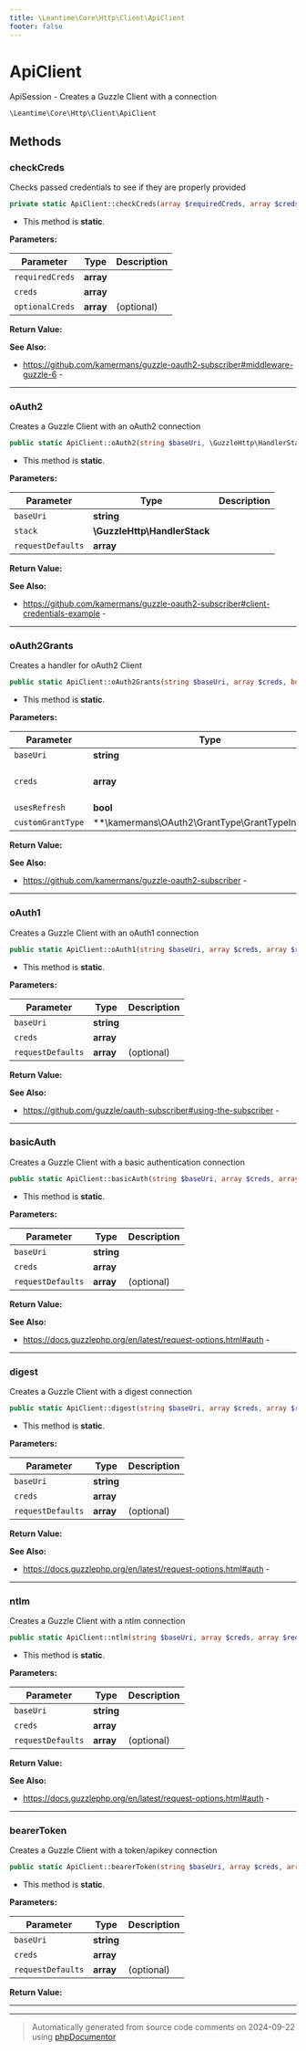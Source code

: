 ```yaml
---
title: \Leantime\Core\Http\Client\ApiClient
footer: false
---
```


# ApiClient

ApiSession - Creates a Guzzle Client with a connection


`\Leantime\Core\Http\Client\ApiClient`




## Methods

### checkCreds

Checks passed credentials to see if they are properly provided

```php
private static ApiClient::checkCreds(array $requiredCreds, array $creds, array $optionalCreds = []): bool
```



* This method is **static**.




**Parameters:**

| Parameter | Type | Description |
|-----------|------|-------------|
| `requiredCreds` | **array** |  |
| `creds` | **array** |  |
| `optionalCreds` | **array** | (optional) |


**Return Value:**




**See Also:**

* https://github.com/kamermans/guzzle-oauth2-subscriber#middleware-guzzle-6 - 

---
### oAuth2

Creates a Guzzle Client with an oAuth2 connection

```php
public static ApiClient::oAuth2(string $baseUri, \GuzzleHttp\HandlerStack $stack, array $requestDefaults = []): \GuzzleHttp\Client
```



* This method is **static**.




**Parameters:**

| Parameter | Type | Description |
|-----------|------|-------------|
| `baseUri` | **string** |  |
| `stack` | **\GuzzleHttp\HandlerStack** |  |
| `requestDefaults` | **array** |  |


**Return Value:**




**See Also:**

* https://github.com/kamermans/guzzle-oauth2-subscriber#client-credentials-example - 

---
### oAuth2Grants

Creates a handler for oAuth2 Client

```php
public static ApiClient::oAuth2Grants(string $baseUri, array $creds, bool $usesRefresh = false, \kamermans\OAuth2\GrantType\GrantTypeInterface|null $customGrantType = null): \GuzzleHttp\HandlerStack
```



* This method is **static**.




**Parameters:**

| Parameter | Type | Description |
|-----------|------|-------------|
| `baseUri` | **string** |  |
| `creds` | **array** | Just pass an empty array if you supply $customGrantType. |
| `usesRefresh` | **bool** | (optional) |
| `customGrantType` | **\kamermans\OAuth2\GrantType\GrantTypeInterface|null** | (optional) |


**Return Value:**




**See Also:**

* https://github.com/kamermans/guzzle-oauth2-subscriber - 

---
### oAuth1

Creates a Guzzle Client with an oAuth1 connection

```php
public static ApiClient::oAuth1(string $baseUri, array $creds, array $requestDefaults = []): \GuzzleHttp\Client
```



* This method is **static**.




**Parameters:**

| Parameter | Type | Description |
|-----------|------|-------------|
| `baseUri` | **string** |  |
| `creds` | **array** |  |
| `requestDefaults` | **array** | (optional) |


**Return Value:**




**See Also:**

* https://github.com/guzzle/oauth-subscriber#using-the-subscriber - 

---
### basicAuth

Creates a Guzzle Client with a basic authentication connection

```php
public static ApiClient::basicAuth(string $baseUri, array $creds, array $requestDefaults = []): \GuzzleHttp\Client
```



* This method is **static**.




**Parameters:**

| Parameter | Type | Description |
|-----------|------|-------------|
| `baseUri` | **string** |  |
| `creds` | **array** |  |
| `requestDefaults` | **array** | (optional) |


**Return Value:**




**See Also:**

* https://docs.guzzlephp.org/en/latest/request-options.html#auth - 

---
### digest

Creates a Guzzle Client with a digest connection

```php
public static ApiClient::digest(string $baseUri, array $creds, array $requestDefaults = []): \GuzzleHttp\Client
```



* This method is **static**.




**Parameters:**

| Parameter | Type | Description |
|-----------|------|-------------|
| `baseUri` | **string** |  |
| `creds` | **array** |  |
| `requestDefaults` | **array** | (optional) |


**Return Value:**




**See Also:**

* https://docs.guzzlephp.org/en/latest/request-options.html#auth - 

---
### ntlm

Creates a Guzzle Client with a ntlm connection

```php
public static ApiClient::ntlm(string $baseUri, array $creds, array $requestDefaults = []): \GuzzleHttp\Client
```



* This method is **static**.




**Parameters:**

| Parameter | Type | Description |
|-----------|------|-------------|
| `baseUri` | **string** |  |
| `creds` | **array** |  |
| `requestDefaults` | **array** | (optional) |


**Return Value:**




**See Also:**

* https://docs.guzzlephp.org/en/latest/request-options.html#auth - 

---
### bearerToken

Creates a Guzzle Client with a token/apikey connection

```php
public static ApiClient::bearerToken(string $baseUri, array $creds, array $requestDefaults = []): \GuzzleHttp\Client
```



* This method is **static**.




**Parameters:**

| Parameter | Type | Description |
|-----------|------|-------------|
| `baseUri` | **string** |  |
| `creds` | **array** |  |
| `requestDefaults` | **array** | (optional) |


**Return Value:**





---


---
> Automatically generated from source code comments on 2024-09-22 using [phpDocumentor](http://www.phpdoc.org/)
